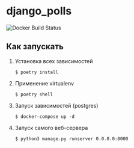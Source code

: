 # django_polls
![Docker Build Status](https://img.shields.io/badge/code%20style-black-000000.svg)

## Как запускать

1. Установка всех зависимостей
   
       $ poetry install

2. Применение virtualenv 

       $ poetry shell
       
3. Запуск зависимостей (postgres)

       $ docker-compose up -d
       
4. Запуск самого веб-сервера

       $ python3 manage.py runserver 0.0.0.0:8000
